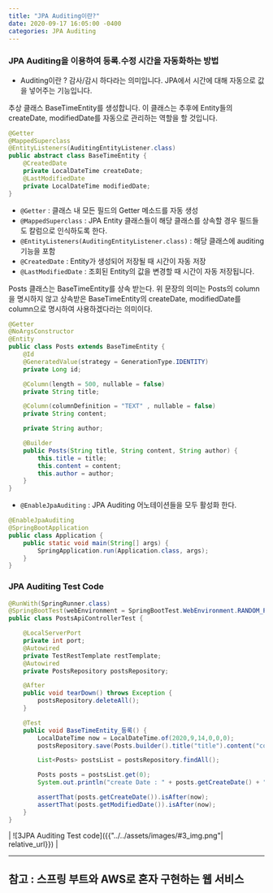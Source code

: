 ```yaml
---
title: "JPA Auditing이란?"
date: 2020-09-17 16:05:00 -0400
categories: JPA Auditing
---
```


### JPA Auditing을 이용하여 등록.수정 시간을 자동화하는 방법

- Auditing이란 ? 감사/감시 하다라는 의미입니다.
                         JPA에서 시간에 대해 자동으로 값을 넣어주는 기능입니다.

추상 클래스 BaseTimeEntity를 생성합니다. 이 클래스는 추후에 Entity들의 createDate, modifiedDate를 자동으로 관리하는 역할을 할 것입니다.

```java
@Getter
@MappedSuperclass
@EntityListeners(AuditingEntityListener.class)
public abstract class BaseTimeEntity {
    @CreatedDate
    private LocalDateTime createDate;
    @LastModifiedDate
    private LocalDateTime modifiedDate;
}
```

- `@Getter` : 클래스 내 모든 필드의 Getter 메소드를 자동 생성
- `@MappedSuperclass` : JPA Entity 클래스들이 해당 클래스를 상속할 경우 필드들도 칼럼으로 인식하도록 한다.
- `@EntityListeners(AuditingEntityListener.class)` : 해당 클래스에 auditing 기능을 포함
- `@CreatedDate` : Entity가 생성되어 저장될 때 시간이 자동 저장
- `@LastModifiedDate` : 조회된 Entity의 값을 변경할 때 시간이 자동 저장됩니다.

Posts 클래스는 BaseTimeEntity를 상속 받는다. 위 문장의 의미는 Posts의 column을 명시하지 않고 상속받은 BaseTimeEntity의 createDate, modifiedDate를 column으로 명시하여 사용하겠다라는 의미이다.

```java
@Getter
@NoArgsConstructor
@Entity
public class Posts extends BaseTimeEntity {
    @Id
    @GeneratedValue(strategy = GenerationType.IDENTITY)
    private Long id;

    @Column(length = 500, nullable = false)
    private String title;

    @Column(columnDefinition = "TEXT" , nullable = false)
    private String content;

    private String author;

    @Builder
    public Posts(String title, String content, String author) {
        this.title = title;
        this.content = content;
        this.author = author;
    }
}
```

- `@EnableJpaAuditing` : JPA Auditing 어노테이션들을 모두 활성화 한다.

```java
@EnableJpaAuditing
@SpringBootApplication
public class Application {
    public static void main(String[] args) {
        SpringApplication.run(Application.class, args);
    }
}
```

### JPA Auditing Test Code

```java
@RunWith(SpringRunner.class)
@SpringBootTest(webEnvironment = SpringBootTest.WebEnvironment.RANDOM_PORT)
public class PostsApiControllerTest {

    @LocalServerPort
    private int port;
    @Autowired
    private TestRestTemplate restTemplate;
    @Autowired
    private PostsRepository postsRepository;

    @After
    public void tearDown() throws Exception {
        postsRepository.deleteAll();
    }

    @Test
    public void BaseTimeEntity_등록() {
        LocalDateTime now = LocalDateTime.of(2020,9,14,0,0,0);
        postsRepository.save(Posts.builder().title("title").content("content").author("author").build());

        List<Posts> postsList = postsRepository.findAll();

        Posts posts = postsList.get(0);
        System.out.println("create Date : " + posts.getCreateDate() + ", modified Date : " + posts.getModifiedDate());

        assertThat(posts.getCreateDate()).isAfter(now);
        assertThat(posts.getModifiedDate()).isAfter(now);
    }
}
```

| ![3JPA Auditing Test code]({{"../../assets/images/#3_img.png"| relative_url}}) |

---
참고 : 스프링 부트와 AWS로 혼자 구현하는 웹 서비스
---
